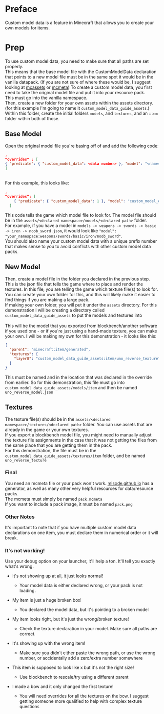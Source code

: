 # Preface
Custom model data is a feature in Minecraft that allows you to create your own models for items. 
# Prep
To use custom model data, you need to make sure that all paths are set properly.
<br>This means that the base model file with the CustomModelData declaration that points to a new model file must be in the same spot it would be in the vanilla datapack. (If you are not sure of where these would be, I suggest looking at [mcassets](https://mcasset.cloud) or [mcmeta](https://github.com/misode/mcmeta))
To create a custom model data, you first need to take the original model file and put it into your resource pack. 
<br>This must go into the vanilla namespace. 
<br>Then, create a new folder for your own assets within the assets directory. (for this example I'm going to name it `custom_model_data_guide_assets`.) 
<br>Within this folder, create the initial folders `models`, and `textures`, and an `item` folder within both of those.

## Base Model
Open the original model file you're basing off of and add the following code:

```json
,
"overrides" : [
{ "predicate": { "custom_model_data": <data number> }, "model": "<namespace>:<path>" }
]
```
<br>For this example, this looks like:
```json
,
"overrides": [
    { "predicate": { "custom_model_data": 1 }, "model": "custom_model_data_guide_assets:item/uno_reverse_model" }
  ]
```

This code tells the game which model file to look for. The model file should be in the `assets/<declared namespace>/models/<declared path>` folder. 
<br>For example, if you have a model in `models -> weapons -> swords -> basic -> iron -> noob_sword.json`, it would look like `"model": "your_namespace:weapons/swords/basic/iron/noob_sword"`. 
<br>You should also name your custom model data with a unique prefix number that makes sense to you to avoid conflicts with other custom model data packs.

## New Model
Then, create a model file in the folder you declared in the previous step. 
<br>This is the json file that tells the game where to place and render the textures. In this file, you are telling the game which texture file(s) to look for. 
<br>You can create your own folder for this, and this will likely make it easier to find things if you are making a large pack. 
<br>If making your own folder, you will put it under the `assets` directory. For this demonstration I will be creating a directory called `custom_model_data_guide_assets` to put the models and textures into
<br>
<br>This will be the model that you exported from blockbench/another software if you used one - or if you're just using a hand-made texture, you can make your own. I will be making my own for this demonstration - it looks like this:

```json
{
  "parent": "minecraft:item/generated",
  "textures": {
    "layer0": "custom_model_data_guide_assets:item/uno_reverse_texture"
  }
}
```
This must be named and in the location that was declared in the override from earlier. So for this demonstration, this file must go into `custom_model_data_guide_assets/models/item` and then be named `uno_reverse_model.json`

## Textures
The texture file(s) should be in the `assets/<declared namespace>/textures/<declared path>` folder. You can use assets that are already in the game or your own textures.
<br>If you export a blockbench model file, you might need to manually adjust the texture file assignments in the case that it was not getting the files from the same place that you are getting them in the pack.
<br>For this demonstration, the file must be in the `custom_model_data_guide_assets/textures/item` folder, and be named `uno_reverse_texture`

### Final
You need an mcmeta file or your pack won't work. [misode.github.io](https://misode.github.io/pack-mcmeta/) has a generator, as well as many other very helpful resources for data/resource packs. 
<br>The mcmeta must simply be named `pack.mcmeta`
<br>If you want to include a pack image, it must be named `pack.png`
### Other Notes
It's important to note that if you have multiple custom model data declarations on one item, you must declare them in numerical order or it will break.

### It's not working!
Use your debug option on your launcher, it'll help a ton. It'll tell you exactly what's wrong.

* It's not showing up at all, it just looks normal!
  * Your model data is either declared wrong, or your pack is not loading. 

* My item is just a huge broken box!
  * You declared the model data, but it's pointing to a broken model

* My item looks right, but it's just the wrong/broken texture!
  * Check the texture declaration in your model. Make sure all paths are correct.

* It's showing up with the wrong item!
  * Make sure you didn't either paste the wrong path, or use the wrong number, or accidentally add a zero/extra number somewhere

* This item is supposed to look like x but it's not the right size!
  * Use blockbench to rescale/try using a different parent 

* I made a bow and it only changed the first texture!
  * You will need overrides for all the textures on the bow. I suggest getting someone more qualified to help with complex texture questions


